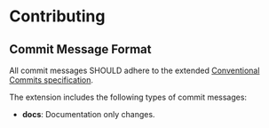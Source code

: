 # Contributing

## Commit Message Format

All commit messages SHOULD adhere to the extended [Conventional Commits specification](https://www.conventionalcommits.org/ru/v1.0.0-beta.4/#%d1%81%d0%bf%d0%b5%d1%86%d0%b8%d1%84%d0%b8%d0%ba%d0%b0%d1%86%d0%b8%d1%8f).

The extension includes the following types of commit messages:
* **docs**: Documentation only changes.